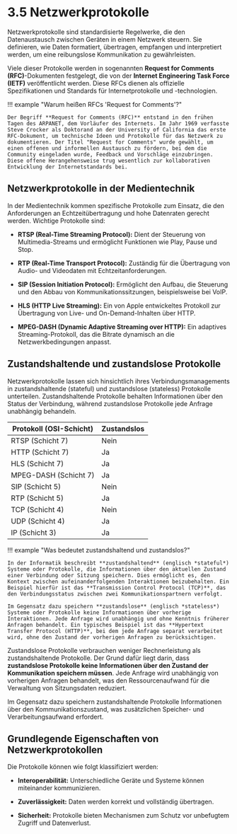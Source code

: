 # 3.5 Netzwerkprotokolle

Netzwerkprotokolle sind standardisierte Regelwerke, die den Datenaustausch zwischen Geräten in einem Netzwerk steuern. Sie definieren, wie Daten formatiert, übertragen, empfangen und interpretiert werden, um eine reibungslose Kommunikation zu gewährleisten.

 Viele dieser Protokolle werden in sogenannten **Request for Comments (RFC)**-Dokumenten festgelegt, die von der **Internet Engineering Task Force (IETF)** veröffentlicht werden. Diese RFCs dienen als offizielle Spezifikationen und Standards für Internetprotokolle und -technologien.

!!! example "Warum heißen RFCs 'Request for Comments'?"

    Der Begriff **Request for Comments (RFC)** entstand in den frühen Tagen des ARPANET, dem Vorläufer des Internets. Im Jahr 1969 verfasste Steve Crocker als Doktorand an der University of California das erste RFC-Dokument, um technische Ideen und Protokolle für das Netzwerk zu dokumentieren. Der Titel "Request for Comments" wurde gewählt, um einen offenen und informellen Austausch zu fördern, bei dem die Community eingeladen wurde, Feedback und Vorschläge einzubringen. Diese offene Herangehensweise trug wesentlich zur kollaborativen Entwicklung der Internetstandards bei. 


## Netzwerkprotokolle in der Medientechnik

In der Medientechnik kommen spezifische Protokolle zum Einsatz, die den Anforderungen an Echtzeitübertragung und hohe Datenraten gerecht werden. Wichtige Protokolle sind:

- **RTSP (Real-Time Streaming Protocol):** Dient der Steuerung von Multimedia-Streams und ermöglicht Funktionen wie Play, Pause und Stop.

- **RTP (Real-Time Transport Protocol):** Zuständig für die Übertragung von Audio- und Videodaten mit Echtzeitanforderungen.

- **SIP (Session Initiation Protocol):** Ermöglicht den Aufbau, die Steuerung und den Abbau von Kommunikationssitzungen, beispielsweise bei VoIP.

- **HLS (HTTP Live Streaming):** Ein von Apple entwickeltes Protokoll zur Übertragung von Live- und On-Demand-Inhalten über HTTP.

- **MPEG-DASH (Dynamic Adaptive Streaming over HTTP):** Ein adaptives Streaming-Protokoll, das die Bitrate dynamisch an die Netzwerkbedingungen anpasst.


## Zustandshaltende und zustandslose Protokolle

Netzwerkprotokolle lassen sich hinsichtlich ihres Verbindungsmanagements in zustandshaltende (stateful) und zustandslose (stateless) Protokolle unterteilen. Zustandshaltende Protokolle behalten Informationen über den Status der Verbindung, während zustandslose Protokolle jede Anfrage unabhängig behandeln.

| **Protokoll (OSI-Schicht)** | **Zustandslos** |
|-----------------------------|-----------------|
| RTSP (Schicht 7)            | Nein            |
| HTTP (Schicht 7)            | Ja              |
| HLS (Schicht 7)             | Ja              |
| MPEG-DASH (Schicht 7)       | Ja              |
| SIP (Schicht 5)             | Nein            |
| RTP (Schicht 5)             | Ja              |
| TCP (Schicht 4)             | Nein            |
| UDP (Schicht 4)             | Ja              |
| IP (Schicht 3)              | Ja              |

!!! example "Was bedeutet zustandshaltend und zustandslos?"

    In der Informatik beschreibt **zustandshaltend** (englisch *stateful*) Systeme oder Protokolle, die Informationen über den aktuellen Zustand einer Verbindung oder Sitzung speichern. Dies ermöglicht es, den Kontext zwischen aufeinanderfolgenden Interaktionen beizubehalten. Ein Beispiel hierfür ist das **Transmission Control Protocol (TCP)**, das den Verbindungsstatus zwischen zwei Kommunikationspartnern verfolgt.

    Im Gegensatz dazu speichern **zustandslose** (englisch *stateless*) Systeme oder Protokolle keine Informationen über vorherige Interaktionen. Jede Anfrage wird unabhängig und ohne Kenntnis früherer Anfragen behandelt. Ein typisches Beispiel ist das **Hypertext Transfer Protocol (HTTP)**, bei dem jede Anfrage separat verarbeitet wird, ohne den Zustand der vorherigen Anfragen zu berücksichtigen. 

Zustandslose Protokolle verbrauchen weniger Rechnerleistung als zustandshaltende Protokolle. Der Grund dafür liegt darin, dass **zustandslose Protokolle keine Informationen über den Zustand der Kommunikation speichern müssen**. Jede Anfrage wird unabhängig von vorherigen Anfragen behandelt, was den Ressourcenaufwand für die Verwaltung von Sitzungsdaten reduziert. 

Im Gegensatz dazu speichern zustandshaltende Protokolle Informationen über den Kommunikationszustand, was zusätzlichen Speicher- und Verarbeitungsaufwand erfordert. 

## Grundlegende Eigenschaften von Netzwerkprotokollen

Die Protokolle können wie folgt klassifiziert werden:

- **Interoperabilität:** Unterschiedliche Geräte und Systeme können miteinander kommunizieren.

- **Zuverlässigkeit:** Daten werden korrekt und vollständig übertragen.

- **Sicherheit:** Protokolle bieten Mechanismen zum Schutz vor unbefugtem Zugriff und Datenverlust.